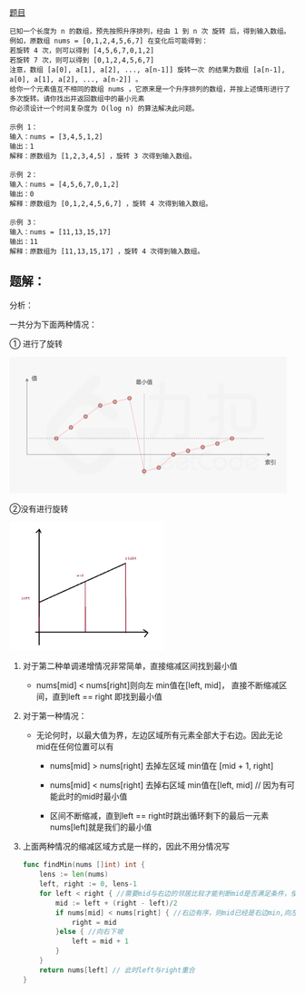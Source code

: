 [题目]()



```
已知一个长度为 n 的数组，预先按照升序排列，经由 1 到 n 次 旋转 后，得到输入数组。例如，原数组 nums = [0,1,2,4,5,6,7] 在变化后可能得到：
若旋转 4 次，则可以得到 [4,5,6,7,0,1,2]
若旋转 7 次，则可以得到 [0,1,2,4,5,6,7]
注意，数组 [a[0], a[1], a[2], ..., a[n-1]] 旋转一次 的结果为数组 [a[n-1], a[0], a[1], a[2], ..., a[n-2]] 。
给你一个元素值互不相同的数组 nums ，它原来是一个升序排列的数组，并按上述情形进行了多次旋转。请你找出并返回数组中的最小元素 
你必须设计一个时间复杂度为 O(log n) 的算法解决此问题。

示例 1：
输入：nums = [3,4,5,1,2]
输出：1
解释：原数组为 [1,2,3,4,5] ，旋转 3 次得到输入数组。

示例 2：
输入：nums = [4,5,6,7,0,1,2]
输出：0
解释：原数组为 [0,1,2,4,5,6,7] ，旋转 4 次得到输入数组。

示例 3：
输入：nums = [11,13,15,17]
输出：11
解释：原数组为 [11,13,15,17] ，旋转 4 次得到输入数组。
```



## 题解：

分析：

一共分为下面两种情况：

① 进行了旋转

<img src="pic/%5Bclass%5D%E6%90%9C%E7%B4%A2%E6%97%8B%E8%BD%AC%E6%95%B0%E7%BB%84%E6%9C%80%E5%B0%8F%E5%80%BC.assets/image-20220315112442121.png" alt="image-20220315112442121" style="zoom: 50%;" />



②没有进行旋转 

<img src="pic/%5Bclass%5D%E6%90%9C%E7%B4%A2%E6%97%8B%E8%BD%AC%E6%95%B0%E7%BB%84%E6%9C%80%E5%B0%8F%E5%80%BC.assets/image-20220319191631531.png" alt="image-20220319191631531" style="zoom:33%;" />															



1. 对于第二种单调递增情况非常简单，直接缩减区间找到最小值

   - nums[mid] < nums[right]则向左 min值在[left, mid]， 直接不断缩减区间，直到left == right 即找到最小值

2. 对于第一种情况：

   - 无论何时，以最大值为界，左边区域所有元素全部大于右边。因此无论mid在任何位置可以有

      - nums[mid] > nums[right] 去掉左区域 min值在 [mid + 1, right]
      - nums[mid] < nums[right] 去掉右区域 min值在[left, mid] // 因为有可能此时的mid时最小值

      - 区间不断缩减，直到left == right时跳出循环剩下的最后一元素 nums[left]就是我们的最小值

3. 上面两种情况的缩减区域方式是一样的，因此不用分情况写

   ```go
   func findMin(nums []int) int {
       lens := len(nums)
       left, right := 0, lens-1
       for left < right { //需要mid与右边的邻居比较才能判断mid是否满足条件，使用模板2
           mid := left + (right - left)/2
           if nums[mid] < nums[right] { //右边有序，则mid已经是右边min,向左下坡
               right = mid
           }else { //向右下坡
               left = mid + 1
           }
       }
       return nums[left] // 此时left与right重合
   }
   ```

   